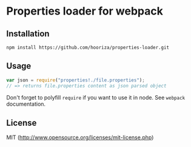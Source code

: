 # Properties loader for webpack

## Installation

`npm install https://github.com/hooriza/properties-loader.git`

## Usage

``` javascript
var json = require("properties!./file.properties");
// => returns file.properties content as json parsed object
```

Don't forget to polyfill `require` if you want to use it in node.
See `webpack` documentation.

## License

MIT (http://www.opensource.org/licenses/mit-license.php)